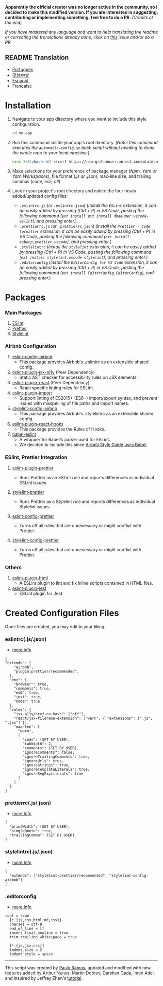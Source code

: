 **Apparently the official creator was no longer active in the community, so I decided to make this modified version. If you are interested in suggesting, contributing or implementing something, feel free to do a PR.** _(Credits at the end)_

_If you have mastered any language and want to help translating the readme or correcting the translations already done, click on [this](https://github.com/otaldonunes/eslint-prettier-airbnb-editorconfig-react/issues/1) issue and/or do a PR._

## README Translation

- [Português](README.pt.md)
- [简体中文](README.zh-CN.md)
- [Espanõl](README.es.md)
- [Française](README.fr.md)

# Installation

1. Navigate to your app directory where you want to include this style configuration.

   ```bash
   cd my-app
   ```

2. Run this command inside your app's root directory. (_Note: this command executes the `automatic-config.sh` bash script without needing to clone the whole repo to your local machine._)

   ```bash
   exec 3<&1;bash <&3 <(curl https://raw.githubusercontent.com/otaldonunes/eslint-stylelint-prettier-airbnb-editorconfig-react/main/automatic-config.sh 2> /dev/null)
   ```

3. Make selections for your preference of package manager (_Npm, Yarn or Yarn Workspaces_), file format (_.js or .json_), max-line size, and trailing commas (_none, es5, all_).

4. Look in your project's root directory and notice the four newly added/updated config files:
   - `.eslintrc.js` (or `.eslintrc.json`) (_Install the `ESLint` extension, it can be easily added by pressing (Ctrl + P) in VS Code, pasting the following command (`ext install ext install dbaeumer.vscode-eslint`), and pressing enter._)
   - `.prettierrc.js` (or `.prettierrc.json`) (_Install the `Prettier - Code formatter` extension, it can be easily added by pressing (Ctrl + P) in VS Code, pasting the following command (`ext install esbenp.prettier-vscode`), and pressing enter._)
   - `.stylelintrc` (_Install the `stylelint` extension, it can be easily added by pressing (Ctrl + P) in VS Code, pasting the following command (`ext install stylelint.vscode-stylelint`), and pressing enter._)
   - `.editorconfig` (_Install the `EditorConfig for VS Code` extension, it can be easily added by pressing (Ctrl + P) in VS Code, pasting the following command (`ext install EditorConfig.EditorConfig`), and pressing enter._)

# Packages

### Main Packages

1. [ESlint](https://eslint.org/)
2. [Prettier](https://prettier.io/)
3. [Stylelint](https://stylelint.io/)

### Airbnb Configuration

1. [eslint-config-airbnb](https://www.npmjs.com/package/eslint-config-airbnb)
   - This package provides Airbnb's .eslintrc as an extensible shared config.
2. [eslint-plugin-jsx-a11y](https://github.com/evcohen/eslint-plugin-jsx-a11y) (Peer Dependency)
   - Static AST checker for accessibility rules on JSX elements.
3. [eslint-plugin-react](https://github.com/yannickcr/eslint-plugin-react) (Peer Dependency)
   - React specific linting rules for ESLint
4. [eslint-plugin-import](https://www.npmjs.com/package/eslint-plugin-import)
   - Support linting of ES2015+ (ES6+) import/export syntax, and prevent issues with misspelling of file paths and import names.
5. [stylelint-config-airbnb](https://www.npmjs.com/package/stylelint-config-airbnb)
   - This package provides Airbnb's .stylelintrc as an extensible shared config.
6. [eslint-plugin-react-hooks](https://www.npmjs.com/package/eslint-plugin-react-hooks)
   - This package provides the Rules of Hooks.
7. [babel-eslint](https://github.com/babel/babel-eslint)
   - A wrapper for Babel's parser used for ESLint.
   - We decided to include this since [Airbnb Style Guide uses Babel](https://github.com/airbnb/javascript#airbnb-javascript-style-guide-).

### ESlint, Prettier Integration

1. [eslint-plugin-prettier](https://github.com/prettier/eslint-plugin-prettier)
   - Runs Prettier as an ESLint rule and reports differences as individual ESLint issues.
2. [stylelint-prettier](https://www.npmjs.com/package/stylelint-prettier)
   - Runs Prettier as a Stylelint rule and reports differences as individual Stylelint issues.
3. [eslint-config-prettier](https://github.com/prettier/eslint-config-prettier)
   - Turns off all rules that are unnecessary or might conflict with Prettier.
4. [stylelint-config-prettier](https://www.npmjs.com/package/stylelint-config-prettier)

   - Turns off all rules that are unnecessary or might conflict with Prettier.

### Others

1. [eslint-plugin-html](https://www.npmjs.com/package/eslint-plugin-html)
   - A ESLint plugin to lint and fix inline scripts contained in HTML files.
2. [eslint-plugin-jest](https://www.npmjs.com/package/stylelint-prettier)
   - ESLint plugin for Jest.

# Created Configuration Files

Once files are created, you may edit to your liking.

### eslintrc(.js/.json)

- [more info](https://eslint.org/docs/user-guide/configuring)

```
{
"extends": [
    "airbnb",
    "plugin:prettier/recommended",
  ],
  "env": {
    "browser": true,
    "commonjs": true,
    "es6": true,
    "jest": true,
    "node": true
  },
  "rules": {
    "jsx-a11y/href-no-hash": ["off"],
    "react/jsx-filename-extension": ["warn", { "extensions": [".js", ".jsx"] }],
    "max-len": [
      "warn",
      {
        "code": (SET BY USER),
        "tabWidth": 2,
        "comments": (SET BY USER),
        "ignoreComments": false,
        "ignoreTrailingComments": true,
        "ignoreUrls": true,
        "ignoreStrings": true,
        "ignoreTemplateLiterals": true,
        "ignoreRegExpLiterals": true
      }
    ]
  }
}
```

### prettierrc(.js/.json)

- [more Info](https://prettier.io/docs/en/configuration.html)

```
{
  "printWidth": (SET BY USER),
  "singleQuote": true,
  "trailingComma": (SET BY USER)
}
```

### stylelintrc(.js/.json)

- [more Info](https://stylelint.io/user-guide/configure)

```
{
  "extends": ["stylelint-prettier/recommended", "stylelint-config-airbnb"]
}
```

### .editorconfig

- [more Info](https://editorconfig.org/#example-file)

```
root = true
  [*.{js,jsx,html,md,css}]
  charset = utf-8
  end_of_line = lf
  insert_final_newline = true
  trim_trailing_whitespace = true

  [*.{js,jsx,css}]
  indent_size = 2
  indent_style = space
```

---

This script was created by [Paulo Ramos](https://github.com/paulolramos), updated and modified with new features added by [Arthur Nunes](https://github.com/otaldonunes), [Martin Dobrev](https://github.com/RAMTO), [Darshan Gada](https://github.com/dr5hn), [Imed Adel](https://github.com/ImedAdel/). and inspired by Jeffrey Zhen's [tutorial](https://blog.echobind.com/integrating-prettier-eslint-airbnb-style-guide-in-vscode-47f07b5d7d6a).
